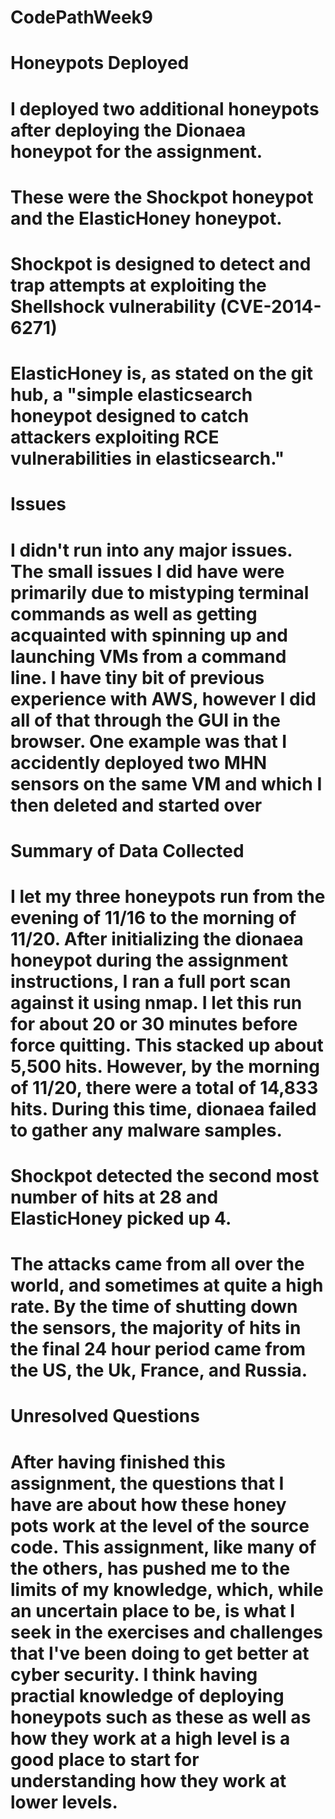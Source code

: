 # CodePathWeek9

# Honeypots Deployed
#   I deployed two additional honeypots after deploying the Dionaea honeypot for the assignment.
#   These were the Shockpot honeypot and the ElasticHoney honeypot.
#   Shockpot is designed to detect and trap attempts at exploiting the Shellshock vulnerability (CVE-2014-6271)
#   ElasticHoney is, as stated on the git hub, a "simple elasticsearch honeypot designed to catch attackers exploiting RCE      vulnerabilities in elasticsearch."

# Issues
#   I didn't run into any major issues. The small issues I did have were primarily due to mistyping terminal commands as well as getting acquainted with spinning up and launching VMs from a command line. I have tiny bit of previous experience with AWS, however I did all of that through the GUI in the browser. One example was that I accidently deployed two MHN sensors on the same VM and which I then deleted and started over

# Summary of Data Collected
#   I let my three honeypots run from the evening of 11/16 to the morning of 11/20. After initializing the dionaea honeypot during the assignment instructions, I ran a full port scan against it using nmap. I let this run for about 20 or 30 minutes before force quitting. This stacked up about 5,500 hits. However, by the morning of 11/20, there were a total of 14,833 hits. During this time, dionaea failed to gather any malware samples.
#   Shockpot detected the second most number of hits at 28 and ElasticHoney picked up 4. 
#   The attacks came from all over the world, and sometimes at quite a high rate. By the time of shutting down the sensors, the majority of hits in the final 24 hour period came from the US, the Uk, France, and Russia.

# Unresolved Questions
#   After having finished this assignment, the questions that I have are about how these honey pots work at the level of the source code. This assignment, like many of the others, has pushed me to the limits of my knowledge, which, while an uncertain place to be, is what I seek in the exercises and challenges that I've been doing to get better at cyber security. I think having practial knowledge of deploying honeypots such as these as well as how they work at a high level is a good place to start for understanding how they work at lower levels.
